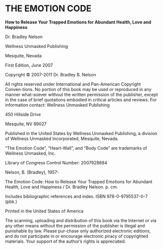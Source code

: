 # THE EMOTION CODE

**How to Release Your Trapped Emotions for Abundant Health, Love and Happiness**


Dr. Bradley Nelson

Wellness Unmasked Publishing

Mesquite, Nevada


First Edition, June 2007

Copyright © 2007-2011 Dr. Bradley B. Nelson

All rights reserved under International and Pan-American Copyright Conven-tions. No portion of this book may be used or reproduced in any manner what-soever without the written permission of the publisher, except in the case of brief quotations embodied in critical articles and reviews. For information contact: Wellness Unmasked Publishing

450 Hillside Drive

Mesquite, NV 89027

Published in the United States by Wellness Unmasked Publishing, a division of Wellness Unmasked Incorporated, Mesquite, Nevada.

“The Emotion Code”, “Heart-Wall”, and “Body Code” are trademarks of Wellness Unmasked, Inc.

Library of Congress Control Number: 2007928684

Nelson, B. (Bradley), 1957-

The Emotion Code: How to Release Your Trapped Emotions for Abundant Health, Love and Happiness / Dr. Bradley Nelson. p. cm.

Includes bibliographic references and index. ISBN 978-0-9795537-0-7 (pbk.)

Printed in the United States of America

The scanning, uploading and distribution of this book via the Internet or via any other means without the permission of the publisher is illegal and punishable by law. Please pur-chase only authorized electronic editions, and do not participate in or encourage electronic piracy of copyrighted materials. Your support of the author’s rights is appreciated.


